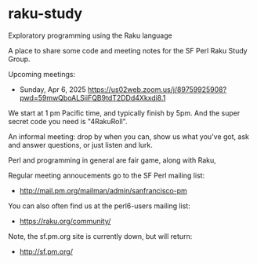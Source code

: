 # raku-study
Exploratory programming using the Raku language

A place to share some code and meeting notes for the SF Perl Raku Study Group.

Upcoming meetings:

* Sunday, Apr  6, 2025
  https://us02web.zoom.us/j/89759925908?pwd=59mwQboALSjiFQB9tdT2DDd4Xkxdi8.1



We start at 1 pm Pacific time, and typically finish by 5pm.
And the super secret code you need is "4RakuRoll".

An informal meeting: drop by when you can, show us what you've got,
ask and answer questions, or just listen and lurk.

Perl and programming in general are fair game, along with Raku, 

Regular meeting annoucements go to the SF Perl mailing list:

*  http://mail.pm.org/mailman/admin/sanfrancisco-pm

You can also often find us at the perl6-users mailing list:

*  https://raku.org/community/


Note, the sf.pm.org site is currently down, but will return:

*  http://sf.pm.org/
